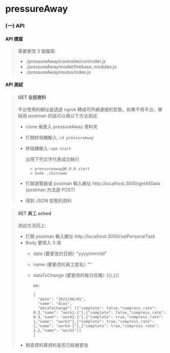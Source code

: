 # pressureAway

### (一) API 

#### API 撰寫

> 需要更改 3 個檔案:
>  * ./pressureAway/controller/controller.js
>  * ./pressureAway/model/firebase_modules.js
>  * ./pressureAway/routes/index.js

#### API 測試

>  #### GET 全部資料
>
> 平台使用的網址是透過 ngrok 轉成可外網連接的型態，如果不用平台，單純用 postman 的話可以用以下方法測試:
>  * clone 後進入 pressureAway 資料夾
>  * 打開終端機輸入:  `cd pressureAway`
>  * 終端機輸入:  `npm start`
>
>    出現下列文字代表成功執行
>    
>          > pressureaway@0.0.0 start
>          > node ./bin/www
>  * 打開瀏覽器或 postman 輸入網址 http://localhost:3000/getAllData (postman 方法選 POST)
>  * 得到 JSON 型態的資料

####  

>  #### SET 員工 sched
>
> 測試方法同上:
>  * 打開 postman 輸入網址 http://localhost:3000/setPersonalTask
>  * Body 要填入 3 項
>    * date (要更改的日期): "yyyy/mm/dd"
>    * name (要更改的員工姓名): ""
>    * dataToChange (要更改的每日任務): [{},{}]
>    
>      ex:
>     
>          {
>            "date": "2023/06/01",
>            "name": "Alex",
>            "dataToChange": [{"complete": false,"compress_rate": 0.2,"name": "work1-1"},{"complete": false,"compress_rate": 0.9,"name": "work2-1"},{"complete": true,"compress_rate": 1,"name": "work3"},{"complete": true,"compress_rate": 1,"name": "work4-1"},{"complete": true,"compress_rate": 1.2,"name": "work5"}]
>          }
>  * 檢查資料庫資料是否已經被更改

